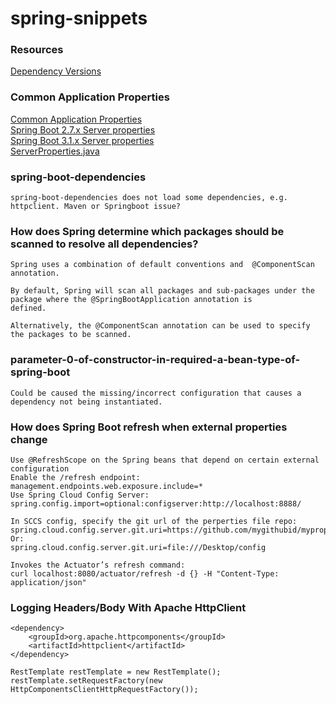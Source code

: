 # spring-snippets
### Resources
[Dependency Versions](https://docs.spring.io/spring-boot/docs/current/reference/html/dependency-versions.html)

### Common Application Properties
[Common Application Properties](https://docs.spring.io/spring-boot/docs/current/reference/html/application-properties.html)  
[Spring Boot 2.7.x Server properties](https://docs.spring.io/spring-boot/docs/2.7.x/reference/htmlsingle/#appendix.application-properties.server)  
[Spring Boot 3.1.x Server properties](https://docs.spring.io/spring-boot/docs/3.1.x/reference/htmlsingle/#appendix.application-properties.server)  
[ServerProperties.java](https://github.com/spring-projects/spring-boot/blob/main/spring-boot-project/spring-boot-autoconfigure/src/main/java/org/springframework/boot/autoconfigure/web/ServerProperties.java)

### spring-boot-dependencies
    spring-boot-dependencies does not load some dependencies, e.g. httpclient. Maven or Springboot issue?
    
### How does Spring determine which packages should be scanned to resolve all dependencies?
    Spring uses a combination of default conventions and  @ComponentScan annotation.
    
    By default, Spring will scan all packages and sub-packages under the package where the @SpringBootApplication annotation is 
    defined.
    
    Alternatively, the @ComponentScan annotation can be used to specify the packages to be scanned.
    
### parameter-0-of-constructor-in-required-a-bean-type-of-spring-boot
	Could be caused the missing/incorrect configuration that causes a dependency not being instantiated.

### How does Spring Boot refresh when external properties change
	Use @RefreshScope on the Spring beans that depend on certain external configuration
 	Enable the /refresh endpoint: 
  	management.endpoints.web.exposure.include=*
	Use Spring Cloud Config Server:
	spring.config.import=optional:configserver:http://localhost:8888/

	In SCCS config, specify the git url of the perperties file repo:
 	spring.cloud.config.server.git.uri=https://github.com/mygithubid/mypropertiesrepo.git
	Or:
 	spring.cloud.config.server.git.uri=file:///Desktop/config
  
 	Invokes the Actuator’s refresh command:
	curl localhost:8080/actuator/refresh -d {} -H "Content-Type: application/json"
### Logging Headers/Body With Apache HttpClient
	<dependency>
	    <groupId>org.apache.httpcomponents</groupId>
	    <artifactId>httpclient</artifactId>
	</dependency>

	RestTemplate restTemplate = new RestTemplate();
	restTemplate.setRequestFactory(new HttpComponentsClientHttpRequestFactory());

